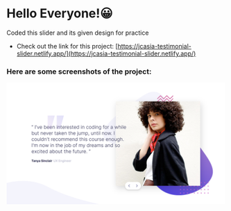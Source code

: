 # Hello Everyone!😀

Coded this slider and its given design for practice

- Check out the link for this project: [https://jcasia-testimonial-slider.netlify.app/](https://jcasia-testimonial-slider.netlify.app/)

### Here are some screenshots of the project:

![](./src/images/slider-sc.png)
